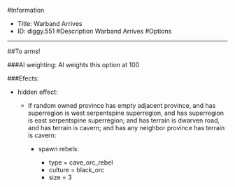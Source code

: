 #Information
 - Title: Warband Arrives
 - ID: diggy.551
#Description
Warband Arrives
#Options

___
##To arms!

###AI weighting:
AI weights this option at 100


###Efects:<ul><li>hidden effect:</li><ul><li>If random owned province has empty adjacent province, and has superregion is west serpentspine superregion, and has superregion is east serpentspine superregion; and has terrain is dwarven road, and has terrain is cavern; and  has any neighbor province has terrain is cavern:</li><ul><li>spawn rebels:</li><ul><li>type = cave_orc_rebel</li><li>culture = black_orc</li><li>size = 3</li></ul></ul></ul></ul>
